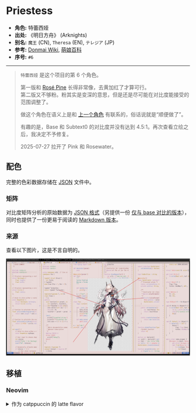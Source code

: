 # Priestess

- **角色:** 特蕾西娅
- **出处:** 《明日方舟》 (Arknights)
- **别名:** `魔王` (CN), `Theresa` (EN), `テレジア` (JP)
- **参考:** [Donmai Wiki](<https://donmai.moe/wiki_pages/theresa_(arknights)>), [萌娘百科](<https://zh.moegirl.org.cn/zh-hans/%E7%89%B9%E8%95%BE%E8%A5%BF%E5%A8%85(%E6%98%8E%E6%97%A5%E6%96%B9%E8%88%9F)>)
- **序号:** `#6`

---

> `特蕾西娅` 是这个项目的第 6 个角色。
>
> 第一版和 [Rosé Pine](https://rosepinetheme.com/) 长得非常像，去黄加红了才算可行。\
> 第二版又不够粉。粉其实是变深的意思，但是还是尽可能在对比度能接受的范围调整了。
> 
> 做这个角色在语义上是和 [上一个角色](../priestess_(arknights)/README.md) 有联系的，俗话说就是“顺便做了”。
>
> 有趣的是，Base 和 Subtext0 的对比度并没有达到 4.5:1。再次查看立绘之后，我决定不予修复。
>
> 2025-07-27 拉开了 Pink 和 Rosewater。

## 配色

完整的色彩数据存储在 [JSON](kal'tsit.json) 文件中。

### 矩阵

对比度矩阵分析的原始数据为 [JSON 格式](contrast.json)（另提供一份 [仅与 base 对比的版本](base-contrast.json)），同时也提供了一份更易于阅读的 [Markdown 版本](contrast.md)。

### 来源

查看以下图片，这是不言自明的。

![priestess-sample](./assets/sample.png)

## 移植

### Neovim

<details>
	<summary>作为 catppuccin 的 latte flavor</summary>

```lua
latte = {
-- priestess

    rosewater = "#cf6d7d",
    flamingo = "#dd6363",
    pink = "#ce6e7b",
    mauve = "#af78af",
    red = "#d7425b",
    maroon = "#8a4254",
    peach = "#ca7623",
    yellow = "#a7851d",
    green = "#4b9b66",
    teal = "#419891",
    sky = "#4692b8",
    sapphire = "#5d8fc1",
    blue = "#597bc0",
    lavender = "#8d82c3",

    text = "#534853",
    subtext0 = "#746474",
    subtext1 = "#635663",

    base = "#EADBDA",
    mantle = "#E4D2D0",
    crust = "#DFC8C6",
    surface0 = "#D4B5B3",
    surface1 = "#C9A29F",
    surface2 = "#BE8F8C",
    overlay0 = "#B37C78",
    overlay1 = "#A86965",
    overlay2 = "#985A56",
},
```

</details>
